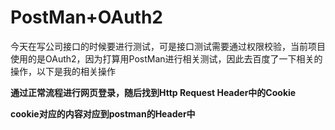 # PostMan+OAuth2

今天在写公司接口的时候要进行测试，可是接口测试需要通过权限校验，当前项目使用的是OAuth2，因为打算用PostMan进行相关测试，因此去百度了一下相关的操作，以下是我的相关操作

**通过正常流程进行网页登录，随后找到Http Request Header中的Cookie**

**cookie对应的内容对应到postman的Header中**

